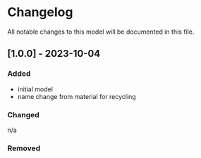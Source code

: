 # Changelog
All notable changes to this model will be documented in this file.

## [1.0.0] - 2023-10-04
### Added
- initial model
- name change from material for recycling

### Changed
n/a

### Removed

